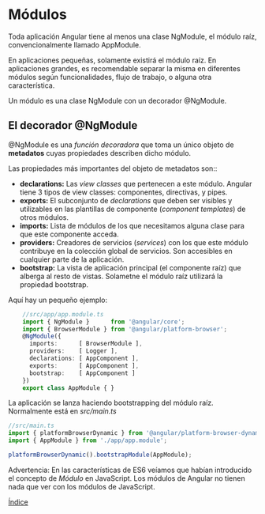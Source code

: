 # Módulos

Toda aplicación Angular tiene al menos una clase NgModule, el módulo raíz, convencionalmente llamado AppModule.

En aplicaciones pequeñas, solamente existirá el módulo raíz. En aplicaciones grandes, es recomendable separar la misma en diferentes módulos según funcionalidades, flujo de trabajo, o alguna otra característica.

Un módulo es una clase NgModule con un decorador @NgModule.

## El decorador @NgModule
@NgModule es una *función decoradora* que toma un único objeto de **metadatos** cuyas propiedades describen dicho módulo. 

Las propiedades más importantes del objeto de metadatos son::

- **declarations:** Las *view classes* que pertenecen a este módulo. Angular tiene 3 tipos de view classes: componentes, directivas, y pipes.
- **exports:** El subconjunto de *declarations* que deben ser visibles y utilizables en las plantillas de componente (*component templates*) de otros módulos.
- **imports:** Lista de módulos de los que necesitamos alguna clase para que este componente acceda.
- **providers:** Creadores de servicios (*services*) con los que este módulo contribuye en la colección global de servicios. Son accesibles en cualquier parte de la aplicación.
- **bootstrap:** La vista de aplicación principal (el componente raíz) que alberga al resto de vistas. Solametne el módulo raíz utilizará la propiedad bootstrap.

Aquí hay un pequeño ejemplo:

```typescript
    //src/app/app.module.ts
    import { NgModule }      from '@angular/core';
    import { BrowserModule } from '@angular/platform-browser';
    @NgModule({
      imports:      [ BrowserModule ],
      providers:    [ Logger ],
      declarations: [ AppComponent ],
      exports:      [ AppComponent ],
      bootstrap:    [ AppComponent ]
    })
    export class AppModule { }
```

La aplicación se lanza haciendo bootstrapping del módulo raíz. Normalmente está en *src/main.ts*



```typescript
//src/main.ts
import { platformBrowserDynamic } from '@angular/platform-browser-dynamic';
import { AppModule } from './app/app.module';

platformBrowserDynamic().bootstrapModule(AppModule);
```

Advertencia: En las características de ES6 veíamos que habían introducido el concepto de *Módulo* en JavaScript. Los módulos de Angular no tienen nada que ver con los módulos de JavaScript.


[Índice](index.md)
